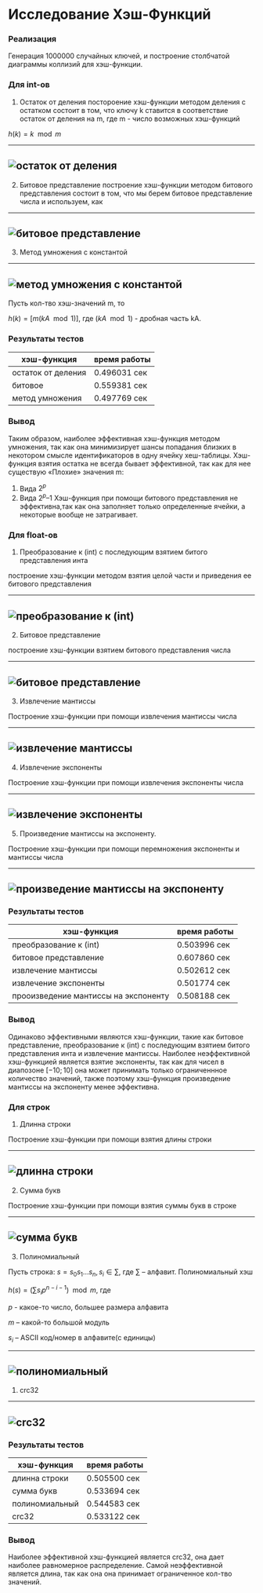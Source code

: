 # Исследование Хэш-Функций

### Реализация 
Генерация 1000000 случайных ключей, и построение столбчатой диаграммы коллизий для хэш-функции.

### Для int-ов 
1. Остаток от деления
постороение хэш-функции методом деления с остатком состоит в том, что ключу k ставится в соответствие остаток от деления на m,
где m - число возможных хэш-функций

$h(k) = k \mod m$

---
   ![остаток от деления](./int/result/division.png)
---

2. Битовое представление
построение хэш-функции методом битового представления состоит в том, что мы берем битовое представление числа и используем,
как 
---
   ![битовое представление](./int/result/bit.png)
---

3. Метод умножения с константой
---
   ![метод умножения с константой](./int/result/multi.png)
---

Пусть кол-тво хэш-значений m, то 

$h(k) = [m(kA \mod 1)]$, где $(kA \mod 1)$ - дробная часть kA.

### Результаты тестов

| хэш-функция        | время работы   | 
| ------------------ | -------------- | 
| остаток от деления |  0.496031 сек  | 
| битовое            |  0.559381 сек  |  
| метод умножения    |  0.497769 сек  |  

### Вывод
Таким образом, наиболее эффективная хэш-функция методом умножения, так как она минимизирует шансы попадания близких в
некотором смысле идентификаторов в одну ячейку
хеш-таблицы. Хэш-функция взятия остатка не всегда бывает эффективной, так как для нее существую 
«Плохие» значения m:
1. Вида $2^p$
2. Вида $2^p – 1$
Хэш-функция при помощи битового представления не эффективна,так как она заполняет только определенные ячейки, а некоторые вообще не затрагивает.

### Для float-ов

1. Преобразование к (int) c последующим взятием битого представления инта
   
построение хэш-функции методом взятия целой части и приведения ее битового представления

---
   ![преобразование к (int)](./float/result/to_int.png)
---

2. Битовое представление

построение хэш-функции взятием битового представления числа 

---
   ![битовое представление](./float/result/bits.png)
---

3. Извлечение мантиссы

Построение хэш-функции при помощи извлечения мантиссы числа

---
   ![извлечение мантиссы](./float/result/mantissa.png)
---

4. Извлечение экспоненты

Построение хэш-функции при помощи извлечения экспоненты числа

---
   ![извлечение экспоненты](./float/result/exponent.png)
---

5. Произведение мантиссы на экспоненту. 

Построение хэш-функции при помощи перемножения экспоненты и мантиссы числа

---
   ![произведение мантиссы на экспоненту](./float/result/multi.png)
---

### Результаты тестов

| хэш-функция                          | время работы   | 
| ------------------------------------ | -------------- | 
| преобразование к (int)               |  0.503996 сек  | 
| битовое представление                |  0.607860 сек  |  
| извлечение мантиссы                  |  0.502612 сек  |  
| извлечение экспоненты                |  0.501774 сек  |  
| прооизведение мантиссы на экспоненту |  0.508188 сек  |  

### Вывод
Одинаково эффективными являются хэш-функции, такие как битовое представление, преобразование к (int) c последующим взятием битого представления инта и извлечение мантиссы. Наиболее неэффективной хэш-функцией является взятие экспоненты, так как для чисел в диапозоне $[-10; 10]$ она может принимать только ограниченнное количество значений, также поэтому хэш-функция произведение мантиссы на экспоненту менее эффективна.

### Для строк

1. Длинна строки

Построение хэш-функции при помощи взятия длины строки

---
   ![длинна строки](./line/result/line_len.png)
---

2. Сумма букв

Построение хэш-функции при помощи взятия суммы букв в строке

---
   ![сумма букв](./line/result/sum_letters.png)
---

3. Полиномиальный

Пусть строка: $s = s_0s_1 ...s_n, s_i ∈ \sum$, где $\sum$ – алфавит.
Полиномиальный хэш

$h(s) = (\sum s_i p^{n - i - 1}) \mod m$, где

$p$ - какое-то число, большее размера алфавита

$m$ – какой-то большой модуль

$s_i$ – ASCII код/номер в алфавите(с единицы)

---
   ![полиномиальный](./line/result/polinomial.png)
---

1. crc32
---
   ![crc32](./line/result/crc32.png)
---

### Результаты тестов

| хэш-функция    | время работы   | 
| ---------------| -------------- | 
| длинна строки  |  0.505500 сек  | 
| сумма букв     |  0.533694 сек  |  
| полиномиальный |  0.544583 сек  |  
| crc32          |  0.533122 сек  |  

### Вывод

Наиболее эффективной хэш-функцией является crc32, она дает наиболее равномерное распределение. Самой неэффективной является длина, так как она она принимает ограниченное кол-тво значений.

